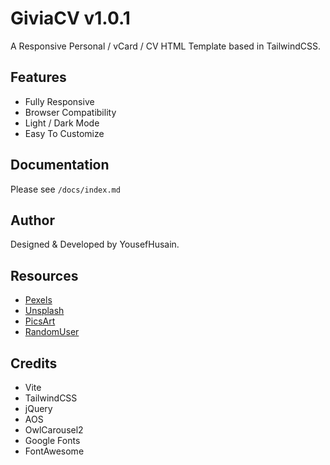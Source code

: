 # GiviaCV v1.0.1

A Responsive Personal / vCard / CV HTML Template based in TailwindCSS.

## Features

- Fully Responsive
- Browser Compatibility
- Light / Dark Mode
- Easy To Customize

## Documentation

Please see `/docs/index.md`

## Author

Designed & Developed by YousefHusain.

## Resources

- [Pexels](https://pexels.com/)
- [Unsplash](https://unsplash.com/)
- [PicsArt](https://picsart.com/)
- [RandomUser](https://randomuser.me/)

## Credits

- Vite
- TailwindCSS
- jQuery
- AOS
- OwlCarousel2
- Google Fonts
- FontAwesome